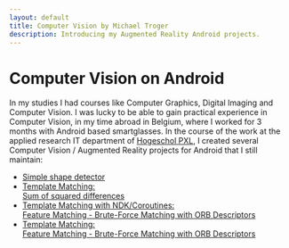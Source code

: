 ```yaml
---
layout: default
title: Computer Vision by Michael Troger
description: Introducing my Augmented Reality Android projects.
---
```

# Computer Vision on Android
In my studies I had courses like Computer Graphics, Digital Imaging and Computer Vision.
I was lucky to be able to gain practical experience in Computer Vision, in my time abroad in Belgium, where I worked for 3 months with Android based smartglasses.
In the course of the work at the applied research IT department of [Hogeschol PXL](https://www.pxl.be/),
I created several Computer Vision / Augmented Reality projects for Android that I still maintain:   

* [Simple shape detector](https://github.com/michaeltroger/shape-detection-android)
* [Template Matching:<br>Sum of squared differences](https://github.com/michaeltroger/template-matching-android)
* [Template Matching with NDK/Coroutines:<br>Feature Matching - Brute-Force Matching with ORB Descriptors](https://github.com/michaeltroger/feature-matching-native-android)
* [Template Matching:<br>Feature Matching - Brute-Force Matching with ORB Descriptors](https://github.com/michaeltroger/feature-matching-android)
